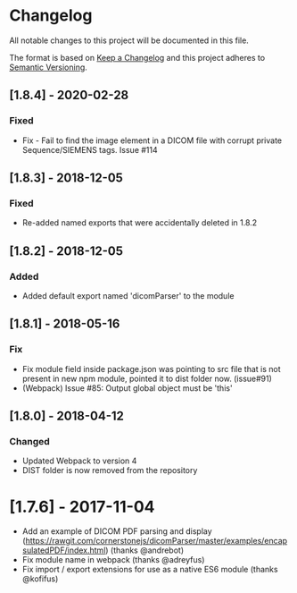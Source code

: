 # Changelog
All notable changes to this project will be documented in this file.

The format is based on [Keep a Changelog](http://keepachangelog.com/en/1.0.0/)
and this project adheres to [Semantic Versioning](http://semver.org/spec/v2.0.0.html).

## [1.8.4] - 2020-02-28
### Fixed
- Fix - Fail to find the image element in a DICOM file with corrupt private Sequence/SIEMENS tags. Issue #114

## [1.8.3] - 2018-12-05
### Fixed
- Re-added named exports that were accidentally deleted in 1.8.2

## [1.8.2] - 2018-12-05
### Added
- Added default export named 'dicomParser' to the module

## [1.8.1] - 2018-05-16
### Fix
- Fix module field inside package.json was pointing to src file that is not present in new npm module, pointed it to dist folder now. (issue#91)
- (Webpack) Issue #85: Output global object must be 'this'

## [1.8.0] - 2018-04-12
### Changed
- Updated Webpack to version 4
- DIST folder is now removed from the repository

# [1.7.6] - 2017-11-04

- Add an example of DICOM PDF parsing and display (https://rawgit.com/cornerstonejs/dicomParser/master/examples/encapsulatedPDF/index.html) (thanks @andrebot)
- Fix module name in webpack (thanks @adreyfus)
- Fix import / export extensions for use as a native ES6 module (thanks @kofifus)